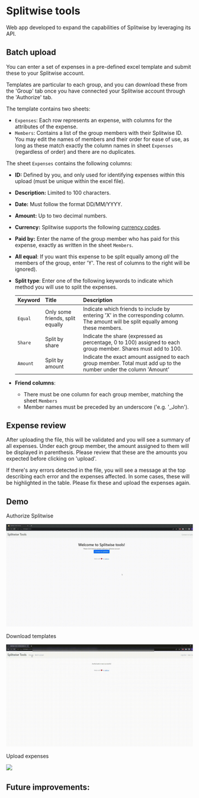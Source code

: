 # Splitwise tools

Web app developed to expand the capabilities of Splitwise by leveraging its API.

## Batch upload
You can enter a set of expenses in a pre-defined excel template and submit these to your Splitwise account. 

Templates are particular to each group, and you can download these from the 'Group' tab once you have connected your Splitwise account through the 'Authorize' tab.

The template contains two sheets:
* ``Expenses``: Each row represents an expense, with columns for the attributes of the expense.
* ``Members``: Contains a list of the group members with their Splitwise ID. You may edit the names of members and their order for ease of use, as long as these match exactly the column names in sheet ``Expenses`` (regardless of order) and there are no duplicates.

The sheet ``Expenses`` contains the following columns:
  * **ID:** Defined by you, and only used for identifying expenses within this upload (must be unique within the excel file).
  * **Description:** Limited to 100 characters.
  * **Date:** Must follow the format DD/MM/YYYY.
  * **Amount:** Up to two decimal numbers.
  * **Currency:** Splitwise supports the following [currency codes](https://github.com/jadelcar/splitwise-tools/blob/3c9f5451bfe5e0db763b9336419e405cb9b944bd/static/assets/currencies.xlsx).
  * **Paid by:** Enter the name of the group member who has paid for this expense, exactly as written in the sheet ``Members``.
  * **All equal**: If you want this expense to be split equally among *all* the members of the group, enter 'Y'. The rest of columns to the right will be ignored). 
  * **Split type**: Enter one of the following keywords to indicate which method you will use to split the expenses.

    | **Keyword** 	| **Title** 	| **Description** 	|
    |---	|---	|---	|
    | ``Equal`` 	| Only some friends, split equally 	| Indicate which friends to include by entering 'X' in the corresponding column. The amount will be split equally among these members.|
    | ``Share`` 	| Split by share 	| Indicate the share (expressed as percentage, 0 to 100) assigned to each group member. Shares must add to 100. 	|
    | ``Amount`` 	| Split by amount 	| Indicate the exact amount assigned to each group member. Total must add up to the number under the column 'Amount' 	|
* **Friend columns**: 
  * There must be one column for each group member, matching the sheet ``Members``
  * Member names must be preceded by an underscore ('e.g. '_John').

## Expense review 
After uploading the file, this will be validated and you will see a summary of all expenses. Under each group member, the amount assigned to them will be displayed in parenthesis. Please review that these are the amounts you expected before clicking on 'upload'.

If there's any errors detected in the file, you will see a message at the top describing each error and the expenses affected. In some cases, these will be highlighted in the table. Please fix these and upload the expenses again.

## Demo
Authorize Splitwise

![](https://github.com/jadelcar/splitwise-tools/blob/master/Splitwise-tools-demo-authorize.gif)

Download templates

![](https://github.com/jadelcar/splitwise-tools/blob/master/Splitwise-tools-demo-download-template.gif)

Upload expenses

![](https://github.com/jadelcar/splitwise-tools/blob/master/Splitwise-tools-demo-upload-expenses.gif)


## Future improvements:



